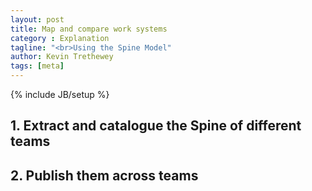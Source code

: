 ```yaml
---
layout: post
title: Map and compare work systems
category : Explanation
tagline: "<br>Using the Spine Model"
author: Kevin Trethewey
tags: [meta]
---
```

{% include JB/setup %}

## 1. Extract and catalogue the Spine of different teams

## 2. Publish them across teams